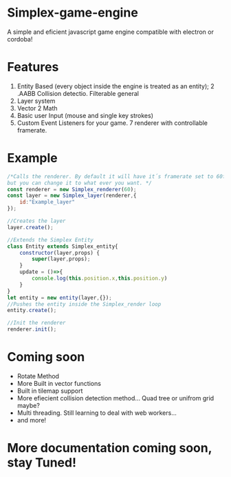 # Simplex-game-engine
A simple and eficient javascript game engine compatible with electron or cordoba!

# Features
1. Entity Based (every object inside the engine is treated as an entity);
2 .AABB Collision detectio.
  Filterable
  general
3. Layer system
4. Vector 2 Math
5. Basic user Input (mouse and single key strokes)
6. Custom Event Listeners for your game.
7  renderer with controllable framerate.



# Example

```Javascript
/*Calls the renderer. By default it will have it´s framerate set to 60fps 
but you can change it to what ever you want. */
const renderer = new Simplex_renderer(60);
const layer = new Simplex_layer(renderer,{
    id:"Example_layer"
});

//Creates the layer
layer.create();

//Extends the Simplex Entity
class Entity extends Simplex_entity{
    constructor(layer,props) {
        super(layer,props);
    }
    update = ()=>{
        console.log(this.position.x,this.position.y)
    }
}
let entity = new entity(layer,{});
//Pushes the entity inside the Simplex_render loop
entity.create();

//Init the renderer
renderer.init();
```
# Coming soon
* Rotate Method
* More Built in vector functions
* Built in tilemap support
* More efiecient collision detection method... Quad tree or unifrom grid maybe?
* Multi threading. Still learning to deal with web workers...
* and more!


# More documentation coming soon, stay Tuned!
